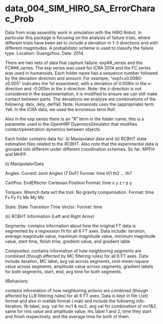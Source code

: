 # data_004_SIM_HIRO_SA_ErrorCharac_Prob
Data from snap assembly work in simulation with the HIRO Robot. In particular this package is focusing on the analysis of failure trials, where different trials have been set to include a deviation in 1-3 directions and with different magnitudes. A probabilistic scheme is used to classify the failure type. Location: Guangzhou. Date: 2014.

There are two sets of data that capture failure: exp##_sereis and the FC###_series. The exp series was used for ICRA 2014 and the FC series was used in humanoids. Each folder name has a sequence number followed by the deviation direction and amount. For example, "exp1+x0.0080-z0.005" indicates the 1st experiment, with a deviation of 0.008m in the x-direction and -0.005m in the z-direction. Note: the z-direction is not considered in the experimentation, it is modified to ensure we can still make contact between parts. The deviations we analyize are combinations of the following: delx, dely, delYall. 
Note: Humanoids uses the (appropriate) term Yall. In the ICRA data, we used the  erroneous term Roll. 

Also in the exp series there is an "R" term in the folder name, this is a parameter used in the OpenHRP DyanmicsSimulator that modifies contact/penetration dynamics between objects. 

Each folder contains data for: (i) Manipulator data and (ii) RCBHT state estimation files related to the RCBHT. Also note that the experimental data is grouped into different under different coordination schemes. So far: MPFH and MHFP.

(i) ManipulatorData

Angles: Current Joint Angles (7 DoF) Format: time th1 th2 ... th7

CartPos: EndEffector Cartesian Position Format: time x y z r p y

Torques: Wrench data wrt the tool. No gravity compensation. Format: time Fx Fy Fz Mx My Mz

State: State Transition Time Vector. Format: time

(ii) RCBHT Information (Left and Right Arms)

Segments: contains information about how the original FT data is segmented by a regression fit for all 6 FT axes. Data include: iteration, average magnitude value, maximum magnitude value, minimum magnitude value, start time, finish time, gradient value, and gradient lable.

Composites: contains information of how neighboring segments are combined (though affected by MC filtering rules) for all 6 FT axes. Data include iteration, MC label, avg val across segments, root-mean-square value across segments, amplitude value across segments, gradient labels for both segments, start, end, avg time for both segments.

llBehaviors:

contains information of how neighboring actions are combined (though affected by LLB filtering rules) for all 6 FT axes. Data is kept in file (.txt) format and also in matlab format (.mat) and include the following info: iteration, llb label, avg. val for mc1 & mc2, avg val for combination of mc1&2, same for rms value and amplitude value, mc label 1 and 2, time they start and finish respectively, and the average time for both of them.